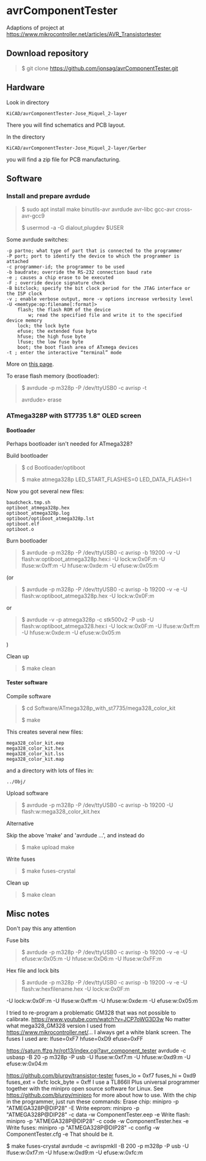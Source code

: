 # avrComponentTester

Adaptions of project at https://www.mikrocontroller.net/articles/AVR_Transistortester

## Download repository

>$ git clone https://github.com/jonsag/avrComponentTester.git

## Hardware

Look in directory  

    KiCAD/avrComponentTester-Jose_Miquel_2-layer

There you will find schematics and PCB layout.  

In the directory  

    KiCAD/avrComponentTester-Jose_Miquel_2-layer/Gerber

you will find a zip file for PCB manufacturing.  

## Software

### Install and prepare avrdude

>$ sudo apt install make binutils-avr avrdude avr-libc gcc-avr cross-avr-gcc9  
>
>$ usermod -a -G dialout,plugdev $USER  

Some avrdude switches:

    -p partno; what type of part that is connected to the programmer
    -P port; port to identify the device to which the programmer is attached
    -c programmer-id; the programmer to be used
    -b baudrate; override the RS-232 connection baud rate
    -e ; causes a chip erase to be executed
    -F ; override device signature check
    -B bitclock; specify the bit clock period for the JTAG interface or the ISP clock
    -v ; enable verbose output, more -v options increase verbosity level
    -U <memtype:op:filename[:format]>
        flash; the flash ROM of the device
            w; read the specified file and write it to the specified device memory
        lock; the lock byte
        efuse; the extended fuse byte
        hfuse; the high fuse byte
        lfuse; the low fuse byte
        boot; the boot flash area of ATxmega devices
    -t ; enter the interactive “terminal” mode

More on [this page](https://www.nongnu.org/avrdude/user-manual/avrdude_4.html).  

To erase flash memory (bootloader):  

>$ avrdude -p m328p -P /dev/ttyUSB0 -c avrisp -t
>
>avrdude> erase

### ATmega328P with ST7735 1.8" OLED screen

#### Bootloader

Perhaps bootloader isn't needed for ATmega328?  

Build bootloader  

>$ cd Bootloader/optiboot
>
>$ make atmega328p LED_START_FLASHES=0 LED_DATA_FLASH=1

Now you got several new files:  

    baudcheck.tmp.sh
    optiboot_atmega328p.hex
    optiboot_atmega328p.log
    optiboot/optiboot_atmega328p.lst
    optiboot.elf
    optiboot.o

Burn bootloader  

>$ avrdude -p m328p -P /dev/ttyUSB0 -c avrisp -b 19200 -v -U flash:w:optiboot_atmega328p.hex:i -U lock:w:0x0F:m -U lfuse:w:0xff:m -U hfuse:w:0xde:m -U efuse:w:0x05:m

(or  

>$ avrdude -p m328p -P /dev/ttyUSB0 -c avrisp -b 19200 -v -e -U flash:w:optiboot_atmega328p.hex -U lock:w:0x0F:m

or  

>$ avrdude -v -p atmega328p -c stk500v2 -P usb -U flash:w:optiboot_atmega328.hex:i -U lock:w:0x0F:m -U lfuse:w:0xff:m -U hfuse:w:0xde:m -U efuse:w:0x05:m  

)  

Clean up  

>$ make clean

#### Tester software

Compile software  

>$ cd Software/ATmega328p_with_st7735/mega328_color_kit
>
>$ make

This creates several new files:  

    mega328_color_kit.eep
    mega328_color_kit.hex
    mega328_color_kit.lss
    mega328_color_kit.map

and a directory with lots of files in:

    ../Obj/

Upload software  

>$ avrdude -p m328p -P /dev/ttyUSB0 -c avrisp -b 19200 -U flash:w:mega328_color_kit.hex

Alternative  

Skip the above 'make' and 'avrdude ...', and instead do  

>$ make upload make

Write fuses  

>$ make fuses-crystal

Clean up  

>$ make clean

## Misc notes

Don't pay this any attention  

Fuse bits  

>$ avrdude -p m328p -P /dev/ttyUSB0 -c avrisp -b 19200 -v -e -U efuse:w:0x05:m -U hfuse:w:0xD6:m -U lfuse:w:0xFF:m

Hex file and lock bits  

>$ avrdude -p m328p -P /dev/ttyUSB0 -c avrisp -b 19200 -v -e -U flash:w:hexfilename.hex -U lock:w:0x0F:m

-U lock:w:0x0F:m -U lfuse:w:0xff:m -U hfuse:w:0xde:m -U efuse:w:0x05:m  

I tried to re-program a problematic GM328 that was not possible to calibrate.
https://www.youtube.com/watch?v=JCP7oWG3D3w
No matter what mega328_GM328 version I used from https://www.mikrocontroller.net/...
I always get a white blank screen.  The fuses I used are: lfuse=0xF7 hfuse=0xD9 efuse=0xFF

https://saturn.ffzg.hr/rot13/index.cgi?avr_component_tester
avrdude -c usbasp -B 20 -p m328p -P usb  -U lfuse:w:0xf7:m -U hfuse:w:0xd9:m -U efuse:w:0x04:m

https://github.com/blurpy/transistor-tester
fuses_lo = 0xf7
fuses_hi = 0xd9
fuses_ext = 0xfc
lock_byte = 0xff
I use a TL866II Plus universal programmer together with the minipro open source software for Linux. See https://github.com/blurpy/minipro for more about how to use.
With the chip in the programmer, just run these commands:
Erase chip: minipro -p "ATMEGA328P@DIP28" -E
Write eeprom: minipro -p "ATMEGA328P@DIP28" -c data -w ComponentTester.eep -e
Write flash: minipro -p "ATMEGA328P@DIP28" -c code -w ComponentTester.hex -e
Write fuses: minipro -p "ATMEGA328P@DIP28" -c config -w ComponentTester.cfg -e
That should be it.

$ make fuses-crystal
avrdude -c avrispmkII -B 200  -p m328p -P usb  -U lfuse:w:0xf7:m -U hfuse:w:0xd9:m -U efuse:w:0xfc:m
